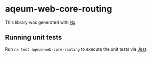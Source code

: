 # aqeum-web-core-routing

This library was generated with [Nx](https://nx.dev).

## Running unit tests

Run `nx test aqeum-web-core-routing` to execute the unit tests via [Jest](https://jestjs.io).
